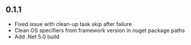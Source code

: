 ## 0.1.1

- Fixed issue with clean-up task skip after failure
- Clean OS specifiers from framework version in nuget package paths
- Add .Net 5.0 build